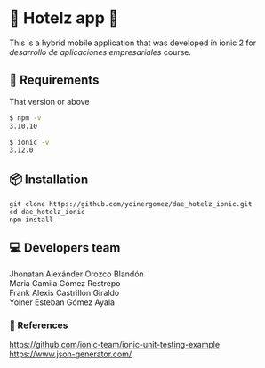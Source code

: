 # 🏨 Hotelz app 🏨
This is a hybrid mobile application that was developed in ionic 2 for _desarrollo de aplicaciones empresariales_ course.

## 🔧 Requirements
That version or above
```bash
$ npm -v
3.10.10

$ ionic -v
3.12.0
```

## 📦 Installation
```git
git clone https://github.com/yoinergomez/dae_hotelz_ionic.git
cd dae_hotelz_ionic
npm install
```


## 💻 Developers team
Jhonatan Alexánder Orozco Blandón  
Maria Camila Gómez Restrepo  
Frank Alexis Castrillón Giraldo   
Yoiner Esteban Gómez Ayala

### 📌 References
https://github.com/ionic-team/ionic-unit-testing-example  
https://www.json-generator.com/